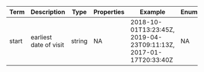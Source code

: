 |Term | Description | Type | Properties | Example | Enum|
| ---| ---| ---| ---| ---| --- |
| start | earliest date of visit | string | NA | 2018-10-01T13:23:45Z, 2019-04-23T09:11:13Z, 2017-01-17T20:33:40Z | NA|
